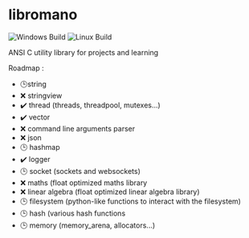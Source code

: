 # libromano

![Windows Build](https://github.com/romainaugier/libromano/actions/workflows/build-windows.yml/badge.svg)
![Linux Build](https://github.com/romainaugier/libromano/actions/workflows/build-linux.yml/badge.svg)

ANSI C utility library for projects and learning

Roadmap :
- :clock3:string
- :x: stringview
- :heavy_check_mark: thread (threads, threadpool, mutexes...)
- :heavy_check_mark: vector
- :x: command line arguments parser
- :x: json
- :clock3: hashmap
- :heavy_check_mark: logger
- :clock3: socket (sockets and websockets)
- :x: maths (float optimized maths library
- :x: linear algebra (float optimized linear algebra library)
- :clock3: filesystem (python-like functions to interact with the filesystem)
- :clock3: hash (various hash functions
- :clock3: memory (memory_arena, allocators...)
